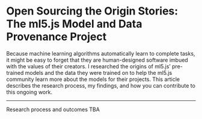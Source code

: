 # Open Sourcing the Origin Stories: The ml5.js Model and Data Provenance Project

Because machine learning algorithms automatically learn to complete tasks, it might be easy to forget that they are human-designed software imbued with the values of their creators. I researched the origins of ml5.js’ pre-trained models and the data they were trained on to help the ml5.js community learn more about the models for their projects. This article describes the research process, my findings, and how you can contribute to this ongoing work.

---

Research process and outcomes TBA
